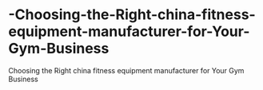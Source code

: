 # -Choosing-the-Right-china-fitness-equipment-manufacturer-for-Your-Gym-Business
 Choosing the Right china fitness equipment manufacturer for Your Gym Business
